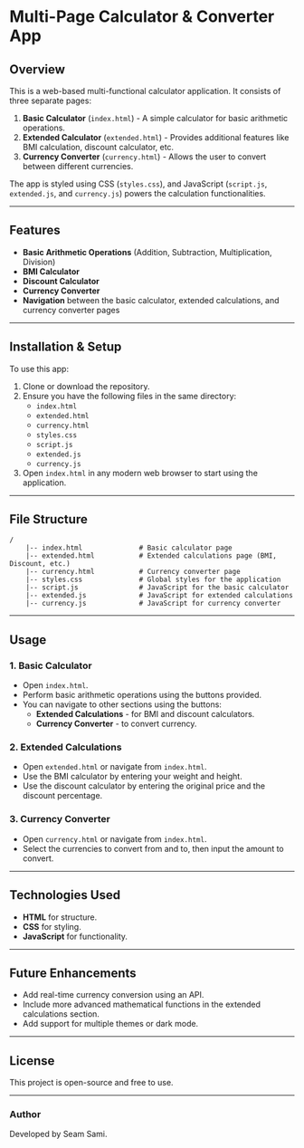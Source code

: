 # Multi-Page Calculator & Converter App

## Overview

This is a web-based multi-functional calculator application. It consists of three separate pages:

1. **Basic Calculator** (`index.html`) - A simple calculator for basic arithmetic operations.
2. **Extended Calculator** (`extended.html`) - Provides additional features like BMI calculation, discount calculator, etc.
3. **Currency Converter** (`currency.html`) - Allows the user to convert between different currencies.

The app is styled using CSS (`styles.css`), and JavaScript (`script.js`, `extended.js`, and `currency.js`) powers the calculation functionalities.

---

## Features

- **Basic Arithmetic Operations** (Addition, Subtraction, Multiplication, Division)
- **BMI Calculator**
- **Discount Calculator**
- **Currency Converter**
- **Navigation** between the basic calculator, extended calculations, and currency converter pages

---

## Installation & Setup

To use this app:

1. Clone or download the repository.
2. Ensure you have the following files in the same directory:
   - `index.html`
   - `extended.html`
   - `currency.html`
   - `styles.css`
   - `script.js`
   - `extended.js`
   - `currency.js`
3. Open `index.html` in any modern web browser to start using the application.

---

## File Structure

```
/
    |-- index.html              # Basic calculator page
    |-- extended.html           # Extended calculations page (BMI, Discount, etc.)
    |-- currency.html           # Currency converter page
    |-- styles.css              # Global styles for the application
    |-- script.js               # JavaScript for the basic calculator
    |-- extended.js             # JavaScript for extended calculations
    |-- currency.js             # JavaScript for currency converter
```

---

## Usage

### 1. **Basic Calculator**

- Open `index.html`.
- Perform basic arithmetic operations using the buttons provided.
- You can navigate to other sections using the buttons:
  - **Extended Calculations** - for BMI and discount calculators.
  - **Currency Converter** - to convert currency.

### 2. **Extended Calculations**

- Open `extended.html` or navigate from `index.html`.
- Use the BMI calculator by entering your weight and height.
- Use the discount calculator by entering the original price and the discount percentage.

### 3. **Currency Converter**

- Open `currency.html` or navigate from `index.html`.
- Select the currencies to convert from and to, then input the amount to convert.

---

## Technologies Used

- **HTML** for structure.
- **CSS** for styling.
- **JavaScript** for functionality.
  
---

## Future Enhancements

- Add real-time currency conversion using an API.
- Include more advanced mathematical functions in the extended calculations section.
- Add support for multiple themes or dark mode.

---

## License

This project is open-source and free to use.

---

### Author

Developed by Seam Sami.



